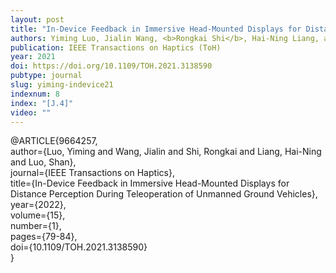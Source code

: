 ```yaml
---
layout: post
title: "In-Device Feedback in Immersive Head-Mounted Displays for Distance Perception During Teleoperation of Unmanned Ground Vehicles"
authors: Yiming Luo, Jialin Wang, <b>Rongkai Shi</b>, Hai-Ning Liang, and Shan Luo
publication: IEEE Transactions on Haptics (ToH)
year: 2021
doi: https://doi.org/10.1109/TOH.2021.3138590
pubtype: journal
slug: yiming-indevice21
indexnum: 8
index: "[J.4]"
video: ""
---
```


@ARTICLE{9664257,<br/>
author={Luo, Yiming and Wang, Jialin and Shi, Rongkai and Liang, Hai-Ning and Luo, Shan},<br/>
journal={IEEE Transactions on Haptics},<br/>
title={In-Device Feedback in Immersive Head-Mounted Displays for Distance Perception During Teleoperation of Unmanned Ground Vehicles},<br/>
year={2022},<br/>
volume={15},<br/>
number={1},<br/>
pages={79-84},<br/>
doi={10.1109/TOH.2021.3138590}<br/>
}